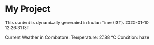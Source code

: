 # My Project

This content is dynamically generated in Indian Time (IST): 2025-01-10 12:26:31 IST


Current Weather in Coimbatore:
Temperature: 27.88 °C
Condition: haze
